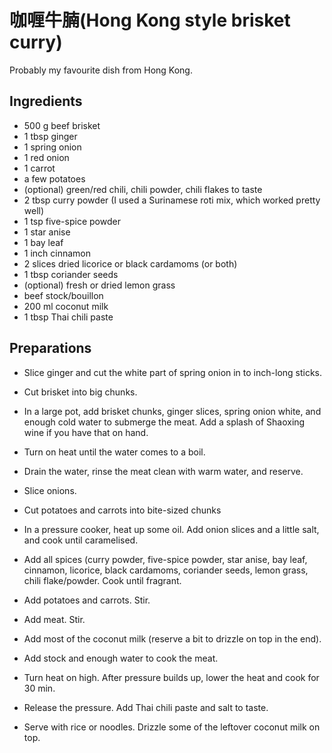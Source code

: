 # 咖喱牛腩(Hong Kong style brisket curry)

Probably my favourite dish from Hong Kong.

## Ingredients

- 500 g beef brisket
- 1 tbsp ginger
- 1 spring onion
- 1 red onion
- 1 carrot
- a few potatoes
- (optional) green/red chili, chili powder, chili flakes to taste
- 2 tbsp curry powder (I used a Surinamese roti mix, which worked pretty well)
- 1 tsp five-spice powder
- 1 star anise
- 1 bay leaf
- 1 inch cinnamon
- 2 slices dried licorice or black cardamoms (or both)
- 1 tbsp coriander seeds
- (optional) fresh or dried lemon grass
- beef stock/bouillon
- 200 ml coconut milk
- 1 tbsp Thai chili paste


## Preparations

- Slice ginger and cut the white part of spring onion in to inch-long sticks.
- Cut brisket into big chunks.
- In a large pot, add brisket chunks, ginger slices, spring onion white, and enough cold water to submerge the meat. Add a splash of Shaoxing wine if you have that on hand.
- Turn on heat until the water comes to a boil.
- Drain the water, rinse the meat clean with warm water, and reserve.

- Slice onions.
- Cut potatoes and carrots into bite-sized chunks
- In a pressure cooker, heat up some oil. Add onion slices and a little salt, and cook until caramelised.
- Add all spices (curry powder, five-spice powder, star anise, bay leaf, cinnamon, licorice, black cardamoms, coriander seeds, lemon grass, chili flake/powder. Cook until fragrant.
- Add potatoes and carrots. Stir.
- Add meat. Stir.
- Add most of the coconut milk (reserve a bit to drizzle on top in the end).
- Add stock and enough water to cook the meat.
- Turn heat on high. After pressure builds up, lower the heat and cook for 30 min.
- Release the pressure. Add Thai chili paste and salt to taste.
- Serve with rice or noodles. Drizzle some of the leftover coconut milk on top.
